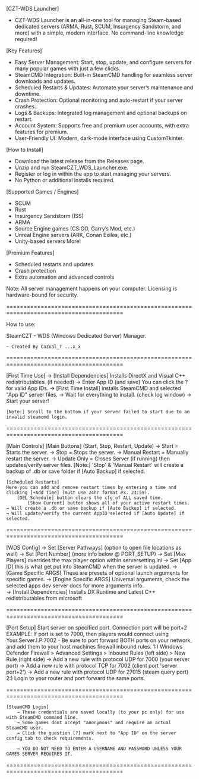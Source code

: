 [CZT-WDS Launcher]
- CZT-WDS Launcher is an all-in-one tool for managing Steam-based dedicated servers (ARMA, Rust, SCUM, Insurgency Sandstorm, and more) with a simple, modern interface. No command-line knowledge required!

[Key Features]
- Easy Server Management: Start, stop, update, and configure servers for many popular games with just a few clicks.
- SteamCMD Integration: Built-in SteamCMD handling for seamless server downloads and updates.
- Scheduled Restarts & Updates: Automate your server’s maintenance and downtime.
- Crash Protection: Optional monitoring and auto-restart if your server crashes.
- Logs & Backups: Integrated log management and optional backups on restart.
- Account System: Supports free and premium user accounts, with extra features for premium.
- User-Friendly UI: Modern, dark-mode interface using CustomTkinter.

[How to Install]
- Download the latest release from the Releases page.
- Unzip and run SteamCZT_WDS_Launcher.exe.
- Register or log in within the app to start managing your servers.
- No Python or additional installs required.

[Supported Games / Engines]
- SCUM
- Rust
- Insurgency Sandstorm (ISS)
- ARMA
- Source Engine games (CS:GO, Garry’s Mod, etc.)
- Unreal Engine servers (ARK, Conan Exiles, etc.)
- Unity-based servers
More!

[Premium Features]
- Scheduled restarts and updates
- Crash protection
- Extra automation and advanced controls

Note: All server management happens on your computer. Licensing is hardware-bound for security.

 ========================================================================================

How to use:

SteamCZT - WDS (Windows Dedicated Server) Manager. 
    
    ~ Created By CaZual_T ...x_x

 ========================================================================================
 
[First Time Use]
    → [Install Dependencies] Installs DirectX and Visual C++ redistributables. (if needed)
    → Enter App ID (and save) You can click the ? for valid App IDs.
    → [First Time Install] installs SteamCMD and selected "App ID" server files. 
    → Wait for everything to install. (check log window)
    → Start your server!  
    
    [Note:] Scroll to the bottom if your server failed to start due to an invalid steamcmd login.

 ========================================================================================
                    
[Main Controls]
    [Main Buttons] (Start, Stop, Restart, Update)
        → Start = Starts the server.
        → Stop = Stops the server. 
        → Manual Restart = Manually restart the server.
        → Update Only = Closes Server (if running) then updates/verify server files.
    [Note:] 'Stop' & 'Manual Restart' will create a backup of .db or save folder if [Auto Backup] if selected.
                
    [Scheduled Restarts]
    Here you can add and remove restart times by entering a time and clicking [+Add Time] (must use 24hr format ex. 23:59).
        [DEL Schedule] button clears the cfg of ALL saved time.
            [Show Current] button shows all of your active restart times. 
    → Will create a .db or save backup if [Auto Backup] if selected.
    → Will update/verify the current AppID selected if [Auto Update] if selected.

 ========================================================================================
                    
[WDS Config]
    → Set [Server Pathways] (option to open file locations as well)
    → Set [Port Number] (more info below @ PORT_SETUP)
    → Set [Max Players] overrides the max player option within serversetting.ini
    → Set [App ID] this is what get put into SteamCMD when the server is updated.
    → [Game Specific ARGS] These are presets of optional launch arguments for specific games.
    → [Engine Specific ARGS] Universal arguments, check the selected apps dev server docs for more arguments info.      
    → [Install Dependencies] Installs DX Runtime and Latest C++ redistributables from microsoft
                    
 ========================================================================================

[Port Setup]
    Start server on specified port. Connection port will be port+2                     
    EXAMPLE: If port is set to 7000, then players would connect using Your.Server.I.P:7002
        - Be sure to port forward BOTH ports on your network, and add them to your host machines firewall inbound rules. 
            1:) Windows Defender Firewall > Advanced Settings > Inbound Rules (left side) > New Rule (right side) 
                → Add a new rule with protocol UDP for 7000 (your server port)
                → Add a new rule with protocol TCP for 7002 (client port 'server port+2')
                → Add a new rule with protocol UDP for 27015 (steam query port)     
            2:) Login to your router and port forward the same ports.
                    
 ========================================================================================
                    
    [SteamCMD Login]
        → These credentials are saved locally (to your pc only) for use with SteamCMD command line.
        → Some games dont accept "anonymous" and require an actual SteamCMD user.
        → Click the question [?] mark next to "App ID" on the server config tab to check requirements.
        
        → YOU DO NOT NEED TO ENTER A USERNAME AND PASSWORD UNLESS YOUR GAMES SERVER REQUIRES IT.
                    
 ========================================================================================